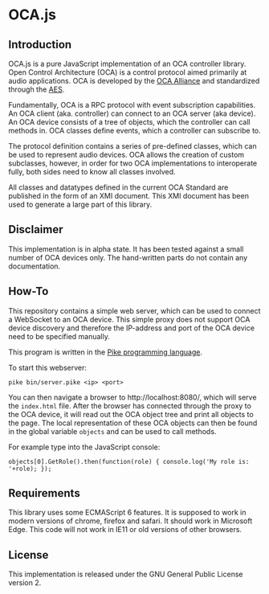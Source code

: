 # OCA.js

## Introduction

OCA.js is a pure JavaScript implementation of an OCA controller library.
Open Control Architecture (OCA) is a control protocol aimed primarily at
audio applications. OCA is developed by the [OCA Alliance](http://ocaalliance.com/)
and standardized through the [AES](http://www.aes.org/publications/standards/search.cfm?docID=101).

Fundamentally, OCA is a RPC protocol with event subscription capabilities.
An OCA client (aka. controller) can connect to an OCA server (aka device).
An OCA device consists of a tree of objects, which the controller can call
methods in. OCA classes define events, which a controller can subscribe to.

The protocol definition contains a series of pre-defined classes, which can
be used to represent audio devices. OCA allows the creation of custom subclasses,
however, in order for two OCA implementations to interoperate fully, both sides
need to know all classes involved.

All classes and datatypes defined in the
current OCA Standard are published in the form of an XMI document. This XMI
document has been used to generate a large part of this library.

## Disclaimer

This implementation is in alpha state. It has been tested against a
small number of OCA devices only. The hand-written parts do not contain any
documentation.

## How-To

This repository contains a simple web server, which can be used to connect a
WebSocket to an OCA device. This simple proxy does not support OCA device discovery and
therefore the IP-address and port of the OCA device need to be specified manually.

This program is written in the [Pike programming language](http://pike.lysator.liu.se/).

To start this webserver:

    pike bin/server.pike <ip> <port>

You can then navigate a browser to http://localhost:8080/, which will serve the `index.html` file.
After the browser has connected through the proxy to the OCA device, it will read out the OCA object
tree and print all objects to the page.
The local representation of these OCA objects can then be found in the global variable `objects` and 
can be used to call methods.

For example type into the JavaScript console:

    objects[0].GetRole().then(function(role) { console.log('My role is: '+role); });

## Requirements

This library uses some ECMAScript 6 features. It is supposed to work in modern
versions of chrome, firefox and safari. It should work in Microsoft Edge.
This code will not work in IE11 or old versions of other browsers.

## License

This implementation is released under the GNU General Public License version 2.
